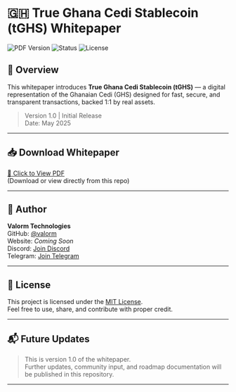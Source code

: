 # 🇬🇭 True Ghana Cedi Stablecoin (tGHS) Whitepaper

![PDF Version](https://img.shields.io/badge/whitepaper-v1.0-blue)
![Status](https://img.shields.io/badge/status-Draft-lightgrey)
![License](https://img.shields.io/badge/license-MIT-green)

## 🧾 Overview

This whitepaper introduces **True Ghana Cedi Stablecoin (tGHS)** — a digital representation of the Ghanaian Cedi (GHS) designed for fast, secure, and transparent transactions, backed 1:1 by real assets.

> Version 1.0 | Initial Release  
> Date: May 2025

---

## 📥 Download Whitepaper

[📄 Click to View PDF](./True%20Ghana%20Cedi%20Stablecoin%20(tGHS)%20Whitepaper.pdf)  
(Download or view directly from this repo)

---

## 👤 Author

**Valorm Technologies**  
GitHub: [@valorm](https://github.com/valorm)  
Website: _Coming Soon_  
Discord: [Join Discord](https://discord.gg/NPtrctnJhu)  
Telegram: [Join Telegram](https://t.me/tghsstablecoin)

---

## 📌 License

This project is licensed under the [MIT License](LICENSE).  
Feel free to use, share, and contribute with proper credit.

---

## 📬 Future Updates

> This is version 1.0 of the whitepaper.  
Further updates, community input, and roadmap documentation will be published in this repository.

---
